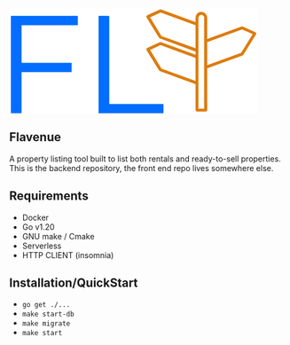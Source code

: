 <img src="logo/logo.png" align="center">

## Flavenue
A property listing tool built to list both rentals and ready-to-sell properties. This is the backend repository, the front end repo lives somewhere else.

## Requirements

- Docker
- Go v1.20
- GNU make / Cmake
- Serverless
- HTTP CLIENT (insomnia)

## Installation/QuickStart
- `go get ./...`
- `make start-db`
- `make migrate`
- `make start`
